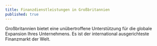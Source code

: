 ```yaml
---
title: Finanzdienstleistungen in Großbritannien
published: true
---
```


Großbritannien bietet eine unübertroffene Unterstützung für die globale Expansion Ihres Unternehmens. Es ist der international ausgerichteste Finanzmarkt der Welt.
